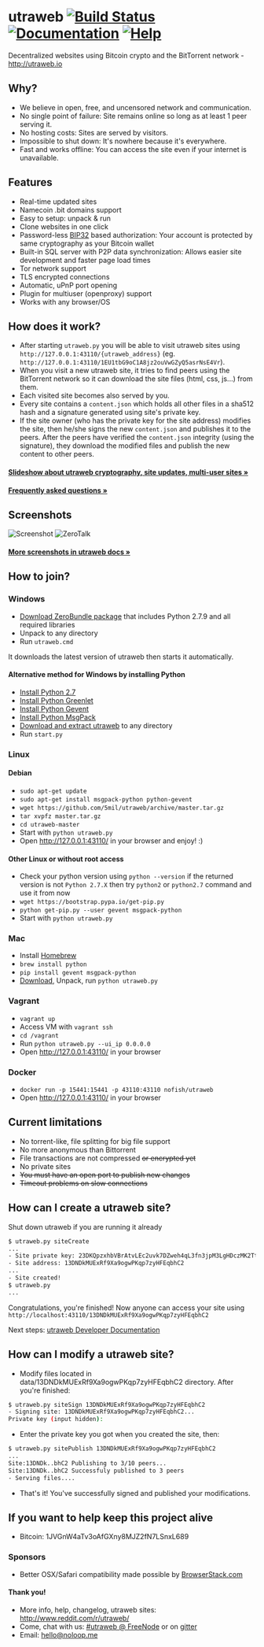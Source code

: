 # utraweb [![Build Status](https://travis-ci.org/Helloutraweb/utraweb.svg?branch=master)](https://travis-ci.org/Helloutraweb/utraweb) [![Documentation](https://img.shields.io/badge/docs-faq-brightgreen.svg)](https://utraweb.readthedocs.org/en/latest/faq/) [![Help](https://img.shields.io/badge/keep_this_project_alive-donate-yellow.svg)](https://utraweb.readthedocs.org/en/latest/help_utraweb/donate/)

Decentralized websites using Bitcoin crypto and the BitTorrent network - http://utraweb.io


## Why?

* We believe in open, free, and uncensored network and communication.
* No single point of failure: Site remains online so long as at least 1 peer
  serving it.
* No hosting costs: Sites are served by visitors.
* Impossible to shut down: It's nowhere because it's everywhere.
* Fast and works offline: You can access the site even if your internet is
  unavailable.


## Features
 * Real-time updated sites
 * Namecoin .bit domains support
 * Easy to setup: unpack & run
 * Clone websites in one click
 * Password-less [BIP32](https://github.com/bitcoin/bips/blob/master/bip-0032.mediawiki)
   based authorization: Your account is protected by same cryptography as your Bitcoin wallet
 * Built-in SQL server with P2P data synchronization: Allows easier site development and faster page load times
 * Tor network support
 * TLS encrypted connections
 * Automatic, uPnP port opening
 * Plugin for multiuser (openproxy) support
 * Works with any browser/OS


## How does it work?

* After starting `utraweb.py` you will be able to visit utraweb sites using
  `http://127.0.0.1:43110/{utraweb_address}` (eg.
  `http://127.0.0.1:43110/1EU1tbG9oC1A8jz2ouVwGZyQ5asrNsE4Vr`).
* When you visit a new utraweb site, it tries to find peers using the BitTorrent
  network so it can download the site files (html, css, js...) from them.
* Each visited site becomes also served by you.
* Every site contains a `content.json` which holds all other files in a sha512 hash
  and a signature generated using site's private key.
* If the site owner (who has the private key for the site address) modifies the
  site, then he/she signs the new `content.json` and publishes it to the peers.
  After the peers have verified the `content.json` integrity (using the
  signature), they download the modified files and publish the new content to
  other peers.

####  [Slideshow about utraweb cryptography, site updates, multi-user sites »](https://docs.google.com/presentation/d/1_2qK1IuOKJ51pgBvllZ9Yu7Au2l551t3XBgyTSvilew/pub?start=false&loop=false&delayms=3000)
####  [Frequently asked questions »](http://utraweb.readthedocs.org/en/latest/faq/)



## Screenshots

![Screenshot](http://utraweb.readthedocs.org/en/latest/img/zerohello.png)
![ZeroTalk](http://utraweb.readthedocs.org/en/latest/img/zerotalk.png)

#### [More screenshots in utraweb docs »](http://utraweb.readthedocs.org/en/latest/using_utraweb/sample_sites/)


## How to join?

### Windows

* [Download ZeroBundle package](https://github.com/Helloutraweb/ZeroBundle/releases/download/0.1.1/ZeroBundle-v0.1.1.zip) that includes Python 2.7.9 and all required libraries
* Unpack to any directory
* Run `utraweb.cmd`

It downloads the latest version of utraweb then starts it automatically.


#### Alternative method for Windows by installing Python

* [Install Python 2.7](https://www.python.org/ftp/python/2.7.9/python-2.7.9.msi)
* [Install Python Greenlet](http://utraweb.io/files/windows/greenlet-0.4.5.win32-py2.7.exe)
* [Install Python Gevent](http://utraweb.io/files/windows/gevent-1.0.1.win32-py2.7.exe)
* [Install Python MsgPack](http://utraweb.io/files/windows/msgpack-python-0.4.2.win32-py2.7.exe)
* [Download and extract utraweb](https://codeload.github.com/Helloutraweb/utraweb/zip/master) to any directory
* Run `start.py`

### Linux

#### Debian

* `sudo apt-get update`
* `sudo apt-get install msgpack-python python-gevent`
* `wget https://github.com/5mil/utraweb/archive/master.tar.gz`
* `tar xvpfz master.tar.gz`
* `cd utraweb-master`
* Start with `python utraweb.py`
* Open http://127.0.0.1:43110/ in your browser and enjoy! :)

#### Other Linux or without root access
* Check your python version using `python --version` if the returned version is not `Python 2.7.X` then try `python2` or `python2.7` command and use it from now
* `wget https://bootstrap.pypa.io/get-pip.py`
* `python get-pip.py --user gevent msgpack-python`
* Start with `python utraweb.py`

### Mac

 * Install [Homebrew](http://brew.sh/)
 * `brew install python`
 * `pip install gevent msgpack-python`
 * [Download](https://github.com/Helloutraweb/utraweb/archive/master.zip), Unpack, run `python utraweb.py`

### Vagrant

* `vagrant up`
* Access VM with `vagrant ssh`
* `cd /vagrant`
* Run `python utraweb.py --ui_ip 0.0.0.0`
* Open http://127.0.0.1:43110/ in your browser

### Docker
* `docker run -p 15441:15441 -p 43110:43110 nofish/utraweb`
* Open http://127.0.0.1:43110/ in your browser

## Current limitations

* No torrent-like, file splitting for big file support
* No more anonymous than Bittorrent
* File transactions are not compressed ~~or encrypted yet~~
* No private sites
* ~~You must have an open port to publish new changes~~
* ~~Timeout problems on slow connections~~


## How can I create a utraweb site?

Shut down utraweb if you are running it already

```bash
$ utraweb.py siteCreate
...
- Site private key: 23DKQpzxhbVBrAtvLEc2uvk7DZweh4qL3fn3jpM3LgHDczMK2TtYUq
- Site address: 13DNDkMUExRf9Xa9ogwPKqp7zyHFEqbhC2
...
- Site created!
$ utraweb.py
...
```

Congratulations, you're finished! Now anyone can access your site using
`http://localhost:43110/13DNDkMUExRf9Xa9ogwPKqp7zyHFEqbhC2`

Next steps: [utraweb Developer Documentation](http://utraweb.readthedocs.org/en/latest/site_development/getting_started/)


## How can I modify a utraweb site?

* Modify files located in data/13DNDkMUExRf9Xa9ogwPKqp7zyHFEqbhC2 directory.
  After you're finished:

```bash
$ utraweb.py siteSign 13DNDkMUExRf9Xa9ogwPKqp7zyHFEqbhC2
- Signing site: 13DNDkMUExRf9Xa9ogwPKqp7zyHFEqbhC2...
Private key (input hidden):
```

* Enter the private key you got when you created the site, then:

```bash
$ utraweb.py sitePublish 13DNDkMUExRf9Xa9ogwPKqp7zyHFEqbhC2
...
Site:13DNDk..bhC2 Publishing to 3/10 peers...
Site:13DNDk..bhC2 Successfuly published to 3 peers
- Serving files....
```

* That's it! You've successfully signed and published your modifications.


## If you want to help keep this project alive

- Bitcoin: 1JVGnW4aTv3oAfGXny8MJZ2fN7LSnxL689

### Sponsors

* Better OSX/Safari compatibility made possible by [BrowserStack.com](https://www.browserstack.com)

#### Thank you!

* More info, help, changelog, utraweb sites: http://www.reddit.com/r/utraweb/
* Come, chat with us: [#utraweb @ FreeNode](https://kiwiirc.com/client/irc.freenode.net/utraweb) or on [gitter](https://gitter.im/Helloutraweb/utraweb)
* Email: hello@noloop.me
